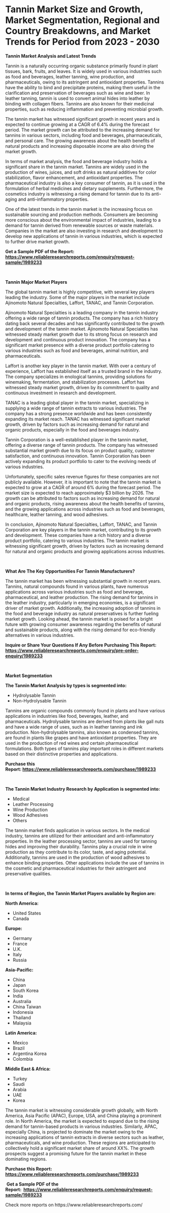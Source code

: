<p><h1>Tannin Market Size and Growth, Market Segmentation, Regional and Country Breakdowns, and Market Trends for Period from 2023 -  2030</h1></p><p><strong>Tannin Market Analysis and Latest Trends</strong></p>
<p><p>Tannin is a naturally occurring organic substance primarily found in plant tissues, bark, fruits, and leaves. It is widely used in various industries such as food and beverages, leather tanning, wine production, and pharmaceuticals, owing to its astringent and antioxidant properties. Tannins have the ability to bind and precipitate proteins, making them useful in the clarification and preservation of beverages such as wine and beer. In leather tanning, tannin is used to convert animal hides into leather by binding with collagen fibers. Tannins are also known for their medicinal properties, such as reducing inflammation and preventing microbial growth.</p><p>The tannin market has witnessed significant growth in recent years and is expected to continue growing at a CAGR of 6.4% during the forecast period. The market growth can be attributed to the increasing demand for tannins in various sectors, including food and beverages, pharmaceuticals, and personal care. The growing awareness about the health benefits of natural products and increasing disposable income are also driving the market growth.</p><p>In terms of market analysis, the food and beverage industry holds a significant share in the tannin market. Tannins are widely used in the production of wines, juices, and soft drinks as natural additives for color stabilization, flavor enhancement, and antioxidant properties. The pharmaceutical industry is also a key consumer of tannin, as it is used in the formulation of herbal medicines and dietary supplements. Furthermore, the cosmetics industry is witnessing a rising demand for tannin due to its anti-aging and anti-inflammatory properties.</p><p>One of the latest trends in the tannin market is the increasing focus on sustainable sourcing and production methods. Consumers are becoming more conscious about the environmental impact of industries, leading to a demand for tannin derived from renewable sources or waste materials. Companies in the market are also investing in research and development to develop new applications of tannin in various industries, which is expected to further drive market growth.</p></p>
<p><strong>Get a Sample PDF of the Report:&nbsp; <a href="https://www.reliableresearchreports.com/enquiry/request-sample/1989233">https://www.reliableresearchreports.com/enquiry/request-sample/1989233</a></strong></p>
<p>&nbsp;</p>
<p><strong>Tannin Major Market Players</strong></p>
<p><p>The global tannin market is highly competitive, with several key players leading the industry. Some of the major players in the market include Ajinomoto Natural Specialties, Laffort, TANAC, and Tannin Corporation.</p><p>Ajinomoto Natural Specialties is a leading company in the tannin industry offering a wide range of tannin products. The company has a rich history dating back several decades and has significantly contributed to the growth and development of the tannin market. Ajinomoto Natural Specialties has witnessed steady market growth due to its strong focus on research and development and continuous product innovation. The company has a significant market presence with a diverse product portfolio catering to various industries such as food and beverages, animal nutrition, and pharmaceuticals.</p><p>Laffort is another key player in the tannin market. With over a century of experience, Laffort has established itself as a trusted brand in the industry. The company specializes in enological tannins, providing solutions for winemaking, fermentation, and stabilization processes. Laffort has witnessed steady market growth, driven by its commitment to quality and continuous investment in research and development.</p><p>TANAC is a leading global player in the tannin market, specializing in supplying a wide range of tannin extracts to various industries. The company has a strong presence worldwide and has been consistently expanding its market reach. TANAC has witnessed significant market growth, driven by factors such as increasing demand for natural and organic products, especially in the food and beverages industry.</p><p>Tannin Corporation is a well-established player in the tannin market, offering a diverse range of tannin products. The company has witnessed substantial market growth due to its focus on product quality, customer satisfaction, and continuous innovation. Tannin Corporation has been actively expanding its product portfolio to cater to the evolving needs of various industries.</p><p>Unfortunately, specific sales revenue figures for these companies are not publicly available. However, it is important to note that the tannin market is expected to grow at a CAGR of around 6% during the forecast period. The market size is expected to reach approximately $3 billion by 2026. The growth can be attributed to factors such as increasing demand for natural and organic products, rising awareness about the health benefits of tannins, and the growing applications across industries such as food and beverages, healthcare, leather tanning, and wood adhesives.</p><p>In conclusion, Ajinomoto Natural Specialties, Laffort, TANAC, and Tannin Corporation are key players in the tannin market, contributing to its growth and development. These companies have a rich history and a diverse product portfolio, catering to various industries. The tannin market is witnessing significant growth, driven by factors such as increasing demand for natural and organic products and growing applications across industries.</p></p>
<p>&nbsp;</p>
<p><strong>What Are The Key Opportunities For Tannin Manufacturers?</strong></p>
<p><p>The tannin market has been witnessing substantial growth in recent years. Tannins, natural compounds found in various plants, have numerous applications across various industries such as food and beverage, pharmaceutical, and leather production. The rising demand for tannins in the leather industry, particularly in emerging economies, is a significant driver of market growth. Additionally, the increasing adoption of tannins in the food and beverage industry as natural preservatives is further fueling market growth. Looking ahead, the tannin market is poised for a bright future with growing consumer awareness regarding the benefits of natural and sustainable products, along with the rising demand for eco-friendly alternatives in various industries.</p></p>
<p><strong>Inquire or Share Your Questions If Any Before Purchasing This Report: <a href="https://www.reliableresearchreports.com/enquiry/pre-order-enquiry/1989233">https://www.reliableresearchreports.com/enquiry/pre-order-enquiry/1989233</a></strong></p>
<p>&nbsp;</p>
<p><strong>Market Segmentation</strong></p>
<p><strong>The Tannin Market Analysis by types is segmented into:</strong></p>
<p><ul><li>Hydrolysable Tannin</li><li>Non-Hydrolysable Tannin</li></ul></p>
<p><p>Tannins are organic compounds commonly found in plants and have various applications in industries like food, beverages, leather, and pharmaceuticals. Hydrolysable tannins are derived from plants like gall nuts and have a wide range of uses, such as in leather tanning and ink production. Non-hydrolysable tannins, also known as condensed tannins, are found in plants like grapes and have antioxidant properties. They are used in the production of red wines and certain pharmaceutical formulations. Both types of tannins play important roles in different markets based on their distinctive properties and applications.</p></p>
<p><strong>Purchase this Report:&nbsp;<a href="https://www.reliableresearchreports.com/purchase/1989233">https://www.reliableresearchreports.com/purchase/1989233</a></strong></p>
<p>&nbsp;</p>
<p><strong>The Tannin Market Industry Research by Application is segmented into:</strong></p>
<p><ul><li>Medical</li><li>Leather Processing</li><li>Wine Production</li><li>Wood Adhesives</li><li>Others</li></ul></p>
<p><p>The tannin market finds application in various sectors. In the medical industry, tannins are utilized for their antioxidant and anti-inflammatory properties. In the leather processing sector, tannins are used for tanning hides and improving their durability. Tannins play a crucial role in wine production as they contribute to its color, taste, and aging potential. Additionally, tannins are used in the production of wood adhesives to enhance binding properties. Other applications include the use of tannins in the cosmetic and pharmaceutical industries for their astringent and preservative qualities.</p></p>
<p>&nbsp;</p>
<p><strong>In terms of Region, the Tannin Market Players available by Region are:</strong></p>
<p>
    <p> <strong> North America: </strong>
        <ul>
            <li>United States</li>
            <li>Canada</li>
        </ul>
        </p> 
    <p> <strong> Europe: </strong>
        <ul>
            <li>Germany</li>
            <li>France</li>
            <li>U.K.</li>
            <li>Italy</li>
            <li>Russia</li>
        </ul>
        </p> 
    <p> <strong> Asia-Pacific: </strong>
        <ul>
            <li>China</li>
            <li>Japan</li>
            <li>South Korea</li>
            <li>India</li>
            <li>Australia</li>
            <li>China Taiwan</li>
            <li>Indonesia</li>
            <li>Thailand</li>
            <li>Malaysia</li>
        </ul>
        </p> 
    <p> <strong> Latin America: </strong>
        <ul>
            <li>Mexico</li>
            <li>Brazil</li>
            <li>Argentina Korea</li>
            <li>Colombia</li>
        </ul>
        </p> 
    <p> <strong> Middle East & Africa: </strong>
        <ul>
            <li>Turkey</li>
            <li>Saudi</li>
            <li>Arabia</li>
            <li>UAE</li>
            <li>Korea</li>
        </ul>
    </p>
    </p>
<p><p>The tannin market is witnessing considerable growth globally, with North America, Asia Pacific (APAC), Europe, USA, and China playing a prominent role. In North America, the market is expected to expand due to the rising demand for tannin-based products in various industries. Similarly, APAC, especially China, is projected to dominate the market owing to the increasing applications of tannin extracts in diverse sectors such as leather, pharmaceuticals, and wine production. These regions are anticipated to collectively hold a significant market share of around XX%. The growth prospects suggest a promising future for the tannin market in these dominating regions.</p></p>
<p><strong>Purchase this Report: <a href="https://www.reliableresearchreports.com/purchase/1989233">https://www.reliableresearchreports.com/purchase/1989233</a></strong></p>
<p>&nbsp;<strong>Get a Sample PDF of the Report:&nbsp;&nbsp;<a href="https://www.reliableresearchreports.com/enquiry/request-sample/1989233">https://www.reliableresearchreports.com/enquiry/request-sample/1989233</a></strong></p>
<p><strong></strong></p>
<p>Check more reports on https://www.reliableresearchreports.com/</p>